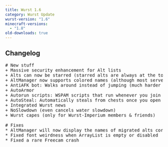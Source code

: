 ```yaml
---
title: Wurst 1.6
category: Wurst Update
wurst-version: "1.6"
minecraft-versions:
  - "1.8"
old-downloads: true
---
```

## Changelog
<pre>
# New stuff
+ Massive security enhancement for Alt lists
+ Alts can now be starred (starred alts are always at the top of the alt list)
+ AltManager now supports colored names (although most servers don't)
+ AntiAFK bot: Walks around instead of jumping (much harder to detect)
+ AutoArmor
+ Autorun scripts: WSPAM scripts that run whenever you join a world or a server
+ AutoSteal: Automatically steals from chests once you open them
+ Integrated Wurst news
+ NoSlowdown (even cancels water slowdown)
+ Wurst capes (only for Wurst-Imperium members & friends)

# Fixes
* AltManager will now display the names of migrated alts correctly
* Fixed font weirdness when ArrayList is empty or disabled
* Fixed a rare Freecam crash
</pre>
